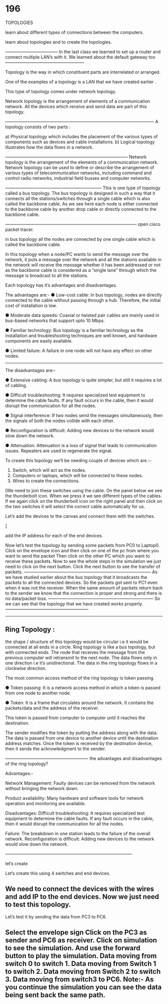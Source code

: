 # 196

TOPOLOGIES


learn about different types of connections between the computers.

 learn about topologies and to create the topologies.


————————————
In the last class we learned to set up a router and connect multiple LAN’s with it.
We learned about the default gateway too
——————————————————

Topology is the way in which constituent parts are interrelated or arranged. 


 One of the examples of a topology is a LAN that we have created earlier .

 This type of topology comes under network topology.

 Network topology is the arrangement of elements of a communication network.
 All the devices which receive and send data are part of this topology.

——————————————————————————————————
A topology consists of two parts :

 a) Physical topology which includes the placement of the various types of components such as devices and cable installations.
b) Logical topology illustrates how the data flows in a network.

————————————————————————————
Network topology is the arrangement of the elements of a communication network. Network topology can be used to define or describe the arrangement of various types of telecommunication networks, including command and control radio networks, industrial field busses and computer networks.

——————————————————————
This is one type of topology called a bus topology. The bus topology is designed in such a way that it connects all the stations/switches through a single cable which is also called the backbone cable. As we see here each node is either connected to the backbone cable by another drop cable or directly connected to the backbone cable.

——————————————————————————————
open cisco packet tracer. 

 in bus topology all the nodes are connected by one single cable which is called the backbone cable.

In this topology when a node/PC wants to send the message over the network, it puts a message over the network and all the stations available in the network will receive the message whether it has been addressed or not as the backbone cable is considered as a “single lane” through which the message is broadcast to all the stations.

Each topology has it’s advantages and disadvantages. 

The advantages are:-
 ● Low-cost cable: In bus topology, nodes are directly connected to the cable without passing through a hub. Therefore, the initial cost of installation is low. 

● Moderate data speeds: Coaxial or twisted pair cables are mainly used in bus-based networks that support upto 10 Mbps.

 ● Familiar technology: Bus topology is a familiar technology as the installation and troubleshooting techniques are well known, and hardware components are easily available. 

● Limited failure: A failure in one node will not have any effect on other nodes. 


------------------------------------------------------
The disadvantages are:- 

● Extensive cabling: A bus topology is quite simpler, but still it requires a lot of cabling. 

● Difficult troubleshooting: It requires specialized test equipment to determine the cable faults. If any fault occurs in the cable, then it would disrupt the communication for all the nodes. 

● Signal interference: If two nodes send the messages simultaneously, then the signals of both the nodes collide with each other. 

● Reconfiguration is difficult: Adding new devices to the network would slow down the network. 

● Attenuation: Attenuation is a loss of signal that leads to communication issues. Repeaters are used to regenerate the signal.





 To create this topology we’ll be needing couple of devices which are :- 
1. Switch, which will act as the nodes. 
2. Computers or laptops, which will be connected to these nodes. 
3. Wires to create the connections.

[We need to join these switches using the cable. On the panel below we see the thunderbolt icon. When we press it we see different types of the cables. If we again click on the thunderbolt icon on the right panel and then click on the two switches it will select the correct cable automatically for us.

Let’s add the devices to the canvas and connect them with the switches.

]





add the IP address for each of the end devices.

Now let’s test the topology by sending some packets from PC0 to Laptop0.
Click on the envelope icon and then click on one of the pc from where you want to send the packet
Then click on the other PC which you want to receive these packets.
Now to see the whole steps in the simulation we just need to click on the next button.
Click the next button to see the transfer of packets.
—————————————————————————————
As we have studied earlier about
 the bus topology that it broadcasts the packets to all the connected devices. 
So the packets got sent to PC1 even when it was not the receiver.
 When the same amount of packets return back to the sender we know that the connection is proper and strong and there is no data/packet loss.
————————————————————————
So we can see that the topology that we have created works properly.
———————————————————
**************************************
Ring Topology :
-------------------

 the shape / structure of this topology would be circular i.e it would be connected at all ends
 in a circle.
Ring topology is like a bus topology, but with connected ends. 
The node that receives the message from the previous computer will retransmit to the next node. 
The data flows only in one direction i.e it’s unidirectional. The data in the ring topology flows in a clockwise direction.

The most common access method of the ring topology is token passing. 

● Token passing: It is a network access method in which a token is passed from one node to another node. 

● Token: It is a frame that circulates around the network.
It contains the packets/data and the address of the receiver.

This token is passed from computer to computer until it reaches the destination.

 The sender modifies the token by putting the address along with the data.
The data is passed from one device to another device until the destination address matches. 
Once the token is received by the destination device, then it sends the acknowledgment to the sender.

———————————————————
the advantages and disadvantages of the ring topology? 

Advantages:-

 Network Management: Faulty devices can be removed from the network without bringing the network down. 

Product availability: Many hardware and software tools for network operation and monitoring are available.

Disadvantages:
Difficult troubleshooting: It requires specialized test equipment to determine the cable faults. If any fault occurs in the cable, then it would disrupt the communication for all the nodes. 

Failure: The breakdown in one station leads to the failure of the overall network. Reconfiguration is difficult: Adding new devices to the network would slow down the network.


—————————————————————————————

let’s create

Let’s create this using 4 switches and  end devices.


We need to connect the devices with the wires and add IP to the end devices.
Now we just need to test this topology.
--------------------------------------------------------
Let’s test it by sending the data from PC3 to PC6.

Select the envelope sign
Click on the PC3 as sender and PC6 as receiver.
Click on simulation to see the simulation. And use the forward button to play the simulation.
Data moving from switch 0 to switch 1.
Data moving from Switch 1 to switch 2.
Data moving from Switch 2 to switch 3.
Data moving from switch3 to PC6.
Note:- As you continue the simulation you can see the data being sent back the same path.
--------------------------------------------------------------

